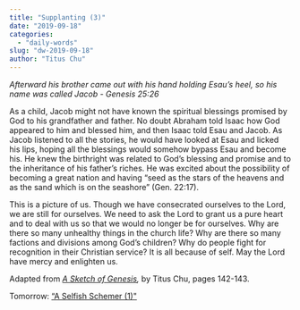 ```yaml
---
title: "Supplanting (3)"
date: "2019-09-18"
categories: 
  - "daily-words"
slug: "dw-2019-09-18"
author: "Titus Chu"
---
```


_Afterward his brother came out with his hand holding Esau’s heel, so his name was called Jacob - Genesis 25:26_

As a child, Jacob might not have known the spiritual blessings promised by God to his grandfather and father. No doubt Abraham told Isaac how God appeared to him and blessed him, and then Isaac told Esau and Jacob. As Jacob listened to all the stories, he would have looked at Esau and licked his lips, hoping all the blessings would somehow bypass Esau and become his. He knew the birthright was related to God’s blessing and promise and to the inheritance of his father’s riches. He was excited about the possibility of becoming a great nation and having “seed as the stars of the heavens and as the sand which is on the seashore” (Gen. 22:17).

This is a picture of us. Though we have consecrated ourselves to the Lord, we are still for ourselves. We need to ask the Lord to grant us a pure heart and to deal with us so that we would no longer be for ourselves. Why are there so many unhealthy things in the church life? Why are there so many factions and divisions among God’s children? Why do people fight for recognition in their Christian service? It is all because of self. May the Lord have mercy and enlighten us.

Adapted from _[A Sketch of Genesis](/book-gen-sketch "Go to the listing for this book"),_ by Titus Chu, pages 142-143.

Tomorrow: [“A Selfish Schemer (1)"](/dw-2019-09-19)
